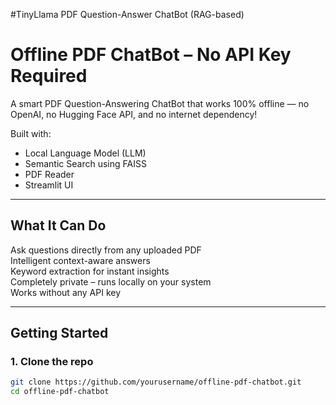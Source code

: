  #TinyLlama PDF Question-Answer ChatBot (RAG-based)
# Offline PDF ChatBot – No API Key Required

A smart PDF Question-Answering ChatBot that works 100% offline — no OpenAI, no Hugging Face API, and no internet dependency!

Built with:
-  Local Language Model (LLM)
-  Semantic Search using FAISS
-  PDF Reader
-  Streamlit UI

---

##  What It Can Do

 Ask questions directly from any uploaded PDF  
 Intelligent context-aware answers  
 Keyword extraction for instant insights  
 Completely private – runs locally on your system  
 Works without any API key  

---

##  Getting Started

### 1. Clone the repo
```bash
git clone https://github.com/yourusername/offline-pdf-chatbot.git
cd offline-pdf-chatbot
